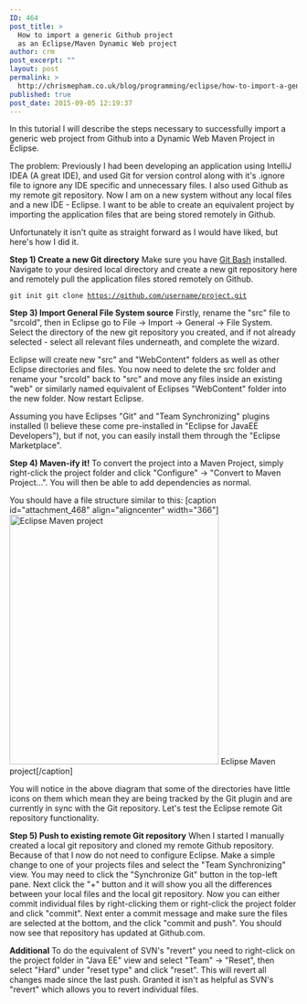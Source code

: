 ```yaml
---
ID: 464
post_title: >
  How to import a generic Github project
  as an Eclipse/Maven Dynamic Web project
author: crm
post_excerpt: ""
layout: post
permalink: >
  http://chrismepham.co.uk/blog/programming/eclipse/how-to-import-a-generic-github-project-into-an-eclipse-maven-dynamic-web-project/
published: true
post_date: 2015-09-05 12:19:37
---
```

In this tutorial I will describe the steps necessary to successfully import a generic web project from Github into a Dynamic Web Maven Project in Eclipse.

The problem:
Previously I had been developing an application using IntelliJ IDEA (A great IDE), and used Git for version control along with it's .ignore file to ignore any IDE specific and unnecessary files. I also used Github as my remote git repository. Now I am on a new system without any local files and a new IDE - Eclipse. I want to be able to create an equivalent project by importing the application files that are being stored remotely in Github.

Unfortunately it isn't quite as straight forward as I would have liked, but here's how I did it.

<strong>Step 1) Create a new Git directory</strong>
Make sure you have <a href="https://git-scm.com/download/win">Git Bash</a> installed. Navigate to your desired local directory and create a new git repository here and remotely pull the application files stored remotely on Github.

<code>git init
git clone https://github.com/username/project.git
</code>

<strong>Step 3) Import General File System source</strong>
Firstly, rename the "src" file to "srcold", then in Eclipse go to File -> Import -> General -> File System. Select the directory of the new git repository you created, and if not already selected - select all relevant files underneath, and complete the wizard.

Eclipse will create new "src" and "WebContent" folders as well as other Eclipse directories and files. You now need to delete the src folder and rename your "srcold" back to "src" and move any files inside an existing "web" or similarly named equivalent of Eclipses "WebContent" folder into the new folder. Now restart Eclipse.

Assuming you have Eclipses "Git" and "Team Synchronizing" plugins installed (I believe these come pre-installed in "Eclipse for JavaEE Developers"), but if not, you can easily install them through the "Eclipse Marketplace".

<strong>Step 4) Maven-ify it!</strong>
To convert the project into a Maven Project, simply right-click the project folder and click "Configure" -> "Convert to Maven Project...". You will then be able to add dependencies as normal.

You should have a file structure similar to this:
[caption id="attachment_468" align="aligncenter" width="366"]<a href="http://chrismepham.co.uk/blog/wp-content/uploads/2015/09/Capture.png"><img src="http://chrismepham.co.uk/blog/wp-content/uploads/2015/09/Capture.png" alt="Eclipse Maven project" width="366" height="437" class="size-full wp-image-468" /></a> Eclipse Maven project[/caption]

You will notice in the above diagram that some of the directories have little icons on them which mean they are being tracked by the Git plugin and are currently in sync with the Git repository. Let's test the Eclipse remote Git repository functionality.

<strong>Step 5) Push to existing remote Git repository</strong>
When I started I manually created a local git repository and cloned my remote Github repository. Because of that I now do not need to configure Eclipse. Make a simple change to one of your projects files and select the "Team Synchronizing" view. You may need to click the "Synchronize Git" button in the top-left pane. Next click the "+" button and it will show you all the differences between your local files and the local git repository. Now you can either commit individual files by right-clicking them or right-click the project folder and click "commit". Next enter a commit message and make sure the files are selected at the bottom, and the click "commit and push". You should now see that repository has updated at Github.com. 

<strong>Additional</strong>
To do the equivalent of SVN's "revert" you need to right-click on the project folder in "Java EE" view and select "Team" -> "Reset", then select "Hard" under "reset type" and click "reset". This will revert all changes made since the last push. Granted it isn't as helpful as SVN's "revert" which allows you to revert individual files.